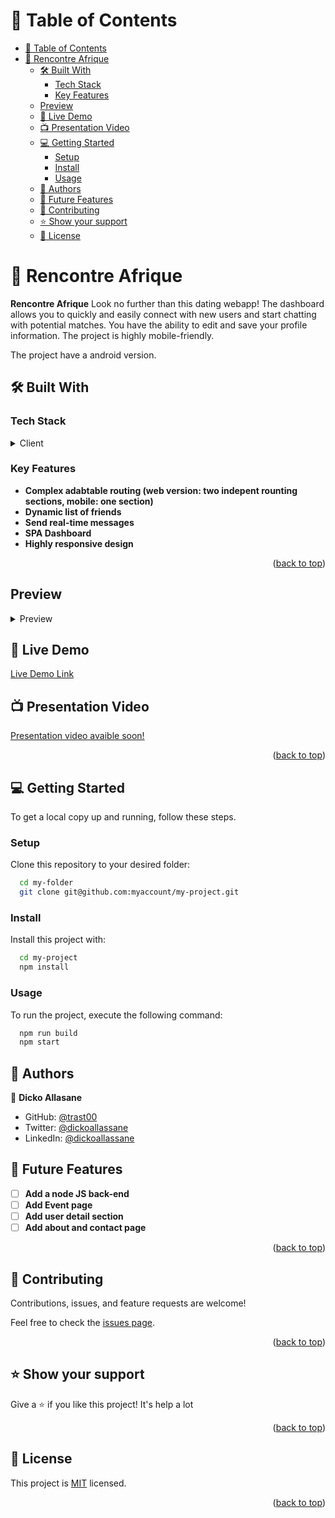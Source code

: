 <a name="readme-top"></a>

# 📗 Table of Contents

- [📗 Table of Contents](#-table-of-contents)
- [📖 Rencontre Afrique ](#-rencontre-afrique-)
  - [🛠 Built With ](#-built-with-)
    - [Tech Stack ](#tech-stack-)
    - [Key Features ](#key-features-)
  - [Preview](#preview)
  - [🚀 Live Demo ](#-live-demo-)
  - [📺 Presentation Video ](#-presentation-video-)
  - [💻 Getting Started ](#-getting-started-)
    - [Setup](#setup)
    - [Install](#install)
    - [Usage](#usage)
  - [👥 Authors ](#-authors-)
  - [🔭 Future Features ](#-future-features-)
  - [🤝 Contributing ](#-contributing-)
  - [⭐️ Show your support ](#️-show-your-support-)
  - [📝 License ](#-license-)

# 📖 Rencontre Afrique <a name="about-project"></a>

**Rencontre Afrique** Look no further than this dating webapp! The dashboard allows you to quickly and easily connect with new users and start chatting with potential matches. You have the ability to edit and save your profile information. The project is highly mobile-friendly. 

The project have a android version.

## 🛠 Built With <a name="built-with"></a>

### Tech Stack <a name="tech-stack"></a>

<details>
  <summary>Client</summary>
  <ul>
    <li><a href="https://reactjs.org/">React.js</a></li>
  </ul>
</details>

### Key Features <a name="key-features"></a>

- **Complex adabtable routing (web version: two indepent rounting sections, mobile: one section)**
- **Dynamic list of friends**
- **Send real-time messages**
- **SPA Dashboard**
- **Highly responsive design**

<p align="right">(<a href="#readme-top">back to top</a>)</p>

## Preview

<details>
  <summary>Preview</summary>
  <summary>
    <img src='./src/assets/previews/documentations/preview1', alt='preview home'>
  </summary>
  <ul>
    <li>
      <img src='./src/assets/previews/documentations/previewdiscover', alt='preview home'>
      <img src='./src/assets/previews/documentations/previewchat', alt='preview home'>
      <img src='./src/assets/previews/documentations/previewprofile', alt='preview home'>
    </li>
  </ul>
</details>


## 🚀 Live Demo <a name="live-demo"></a>

[Live Demo Link](https://meet-africans.netlify.app/)

## 📺 Presentation Video <a name="live-demo"></a>
[Presentation video avaible soon!]()

<p align="right">(<a href="#readme-top">back to top</a>)</p>


## 💻 Getting Started <a name="getting-started"></a>

To get a local copy up and running, follow these steps.

### Setup

Clone this repository to your desired folder:

```sh
  cd my-folder
  git clone git@github.com:myaccount/my-project.git
```

### Install

Install this project with:

```sh
  cd my-project
  npm install
```

### Usage

To run the project, execute the following command:

```sh
  npm run build
  npm start
```

## 👥 Authors <a name="authors"></a>

👤 **Dicko Allasane**

- GitHub: [@trast00](https://github.com/Trast00)
- Twitter: [@dickoallassane](https://twitter.com/AllassaneDicko0/)
- LinkedIn: [@dickoallassane](https://www.linkedin.com/in/allassane-dicko-744aaa224)


## 🔭 Future Features <a name="future-features"></a>

- [ ] **Add a node JS back-end**
- [ ] **Add Event page**
- [ ] **Add user detail section**
- [ ] **Add about and contact page**

<p align="right">(<a href="#readme-top">back to top</a>)</p>

## 🤝 Contributing <a name="contributing"></a>

Contributions, issues, and feature requests are welcome!

Feel free to check the [issues page](https://github.com/Trast00/Meet-Africans/issues).

<p align="right">(<a href="#readme-top">back to top</a>)</p>

## ⭐️ Show your support <a name="support"></a>

Give a ⭐️ if you like this project! It's help a lot

<p align="right">(<a href="#readme-top">back to top</a>)</p>

## 📝 License <a name="license"></a>

This project is [MIT](./LICENSE) licensed.

<p align="right">(<a href="#readme-top">back to top</a>)</p>